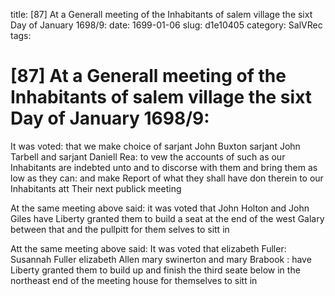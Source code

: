 title: [87] At a Generall meeting of the Inhabitants of salem village the sixt Day of January 1698/9:
date: 1699-01-06
slug: d1e10405
category: SalVRec
tags: 


<div markdown class="doc" id="d1e10405">


# [87] At a Generall meeting of the Inhabitants of salem village the sixt Day of January 1698/9: 

It was voted: that we make choice of sarjant John Buxton sarjant John Tarbell and sarjant Daniell Rea: to vew the accounts of such as our Inhabitants are indebted unto and to discorse with them and bring them as low as they can: and make Report of what they shall have don therein to our Inhabitants att Their next publick meeting

At the same meeting above said: it was voted that John Holton and John Giles have Liberty granted them to build a seat at the end of the west Galary between that and the pullpitt for them selves to sitt in

Att the same meeting above said: It was voted that elizabeth Fuller: Susannah Fuller elizabeth Allen mary swinerton and mary Brabook : have Liberty granted them to build up and finish the third seate below in the northeast end of the meeting house for themselves to sitt in
</div>